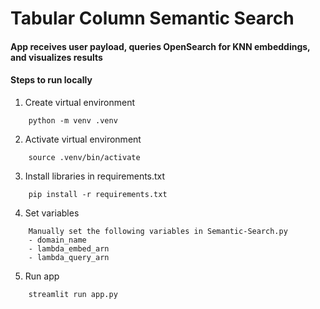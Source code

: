 # Tabular Column Semantic Search

#### App receives user payload, queries OpenSearch for KNN embeddings, and visualizes results
#### Steps to run locally
1. Create virtual environment
```
    python -m venv .venv
```
2. Activate virtual environment
```
    source .venv/bin/activate
```
3. Install libraries in requirements.txt
```
    pip install -r requirements.txt
```
4. Set variables
```
    Manually set the following variables in Semantic-Search.py
    - domain_name
    - lambda_embed_arn
    - lambda_query_arn
```
5. Run app
```
    streamlit run app.py
```
